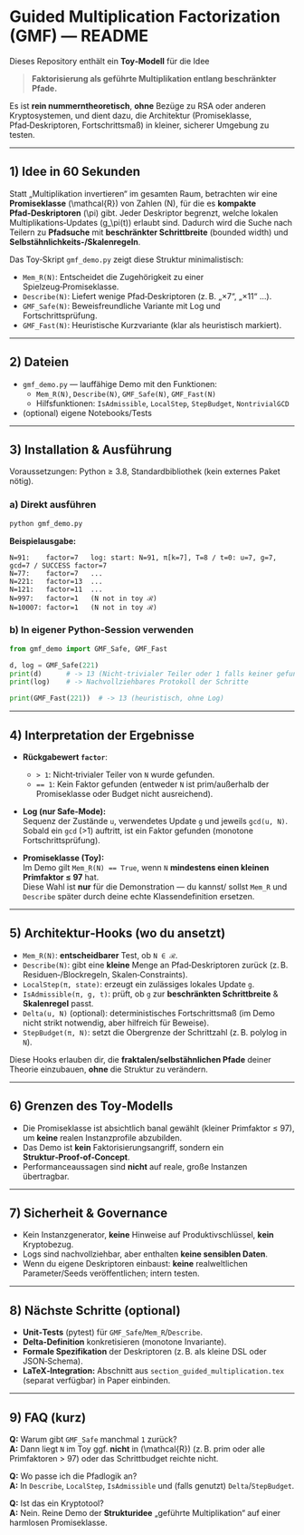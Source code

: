 # Guided Multiplication Factorization (GMF) — README

Dieses Repository enthält ein **Toy‑Modell** für die Idee
> **Faktorisierung als geführte Multiplikation entlang beschränkter Pfade.**

Es ist **rein nummerntheoretisch**, **ohne** Bezüge zu RSA oder anderen Kryptosystemen, und dient dazu,
die Architektur (Promiseklasse, Pfad‑Deskriptoren, Fortschrittsmaß) in kleiner, sicherer Umgebung zu testen.

---

## 1) Idee in 60 Sekunden

Statt „Multiplikation invertieren“ im gesamten Raum, betrachten wir eine **Promiseklasse** \(\mathcal{R}\) von Zahlen \(N\),
für die es **kompakte Pfad‑Deskriptoren** \(\pi\) gibt. Jeder Deskriptor begrenzt, welche lokalen Multiplikations‑Updates \(g_\pi(t)\) erlaubt sind.
Dadurch wird die Suche nach Teilern zu **Pfadsuche** mit **beschränkter Schrittbreite** (bounded width) und **Selbstähnlichkeits‑/Skalenregeln**.

Das Toy‑Skript `gmf_demo.py` zeigt diese Struktur minimalistisch:
- `Mem_R(N)`: Entscheidet die Zugehörigkeit zu einer Spielzeug‑Promiseklasse.
- `Describe(N)`: Liefert wenige Pfad‑Deskriptoren (z. B. „×7“, „×11“ …).
- `GMF_Safe(N)`: Beweisfreundliche Variante mit Log und Fortschrittsprüfung.
- `GMF_Fast(N)`: Heuristische Kurzvariante (klar als heuristisch markiert).

---

## 2) Dateien

- `gmf_demo.py` — lauffähige Demo mit den Funktionen:
  - `Mem_R(N)`, `Describe(N)`, `GMF_Safe(N)`, `GMF_Fast(N)`
  - Hilfsfunktionen: `IsAdmissible`, `LocalStep`, `StepBudget`, `NontrivialGCD`
- (optional) eigene Notebooks/Tests

---

## 3) Installation & Ausführung

Voraussetzungen: Python ≥ 3.8, Standardbibliothek (kein externes Paket nötig).

### a) Direkt ausführen
```bash
python gmf_demo.py
```

**Beispielausgabe:**
```
N=91:    factor=7   log: start: N=91, π[k=7], T=8 / t=0: u=7, g=7, gcd=7 / SUCCESS factor=7
N=77:    factor=7   ...
N=221:   factor=13  ...
N=121:   factor=11  ...
N=997:   factor=1   (N not in toy ℛ)
N=10007: factor=1   (N not in toy ℛ)
```

### b) In eigener Python‑Session verwenden
```python
from gmf_demo import GMF_Safe, GMF_Fast

d, log = GMF_Safe(221)
print(d)      # -> 13 (Nicht‑trivialer Teiler oder 1 falls keiner gefunden)
print(log)    # -> Nachvollziehbares Protokoll der Schritte

print(GMF_Fast(221))  # -> 13 (heuristisch, ohne Log)
```

---

## 4) Interpretation der Ergebnisse

- **Rückgabewert `factor`**:  
  - `> 1`: Nicht‑trivialer Teiler von `N` wurde gefunden.  
  - `== 1`: Kein Faktor gefunden (entweder `N` ist prim/außerhalb der Promiseklasse oder Budget nicht ausreichend).

- **Log (nur Safe‑Mode):**  
  Sequenz der Zustände `u`, verwendetes Update `g` und jeweils `gcd(u, N)`.  
  Sobald ein `gcd` \(>1\) auftritt, ist ein Faktor gefunden (monotone Fortschrittsprüfung).

- **Promiseklasse (Toy):**  
  Im Demo gilt `Mem_R(N) == True`, wenn `N` **mindestens einen kleinen Primfaktor ≤ 97** hat.  
  Diese Wahl ist **nur** für die Demonstration — du kannst/ sollst `Mem_R` und `Describe` später durch deine echte Klassendefinition ersetzen.

---

## 5) Architektur‑Hooks (wo du ansetzt)

- `Mem_R(N)`: **entscheidbarer** Test, ob `N ∈ ℛ`.  
- `Describe(N)`: gibt eine **kleine** Menge an Pfad‑Deskriptoren zurück (z. B. Residuen‑/Blockregeln, Skalen‑Constraints).  
- `LocalStep(π, state)`: erzeugt ein zulässiges lokales Update `g`.  
- `IsAdmissible(π, g, t)`: prüft, ob `g` zur **beschränkten Schrittbreite** & **Skalenregel** passt.  
- `Delta(u, N)` (optional): deterministisches Fortschrittsmaß (im Demo nicht strikt notwendig, aber hilfreich für Beweise).  
- `StepBudget(π, N)`: setzt die Obergrenze der Schrittzahl (z. B. polylog in `N`).

Diese Hooks erlauben dir, die **fraktalen/selbstähnlichen Pfade** deiner Theorie einzubauen, **ohne** die Struktur zu verändern.

---

## 6) Grenzen des Toy‑Modells

- Die Promiseklasse ist absichtlich banal gewählt (kleiner Primfaktor ≤ 97), um **keine** realen Instanzprofile abzubilden.  
- Das Demo ist **kein** Faktorisierungsangriff, sondern ein **Struktur‑Proof‑of‑Concept**.  
- Performanceaussagen sind **nicht** auf reale, große Instanzen übertragbar.

---

## 7) Sicherheit & Governance

- Kein Instanzgenerator, **keine** Hinweise auf Produktivschlüssel, **kein** Kryptobezug.  
- Logs sind nachvollziehbar, aber enthalten **keine sensiblen Daten**.  
- Wenn du eigene Deskriptoren einbaust: **keine** realweltlichen Parameter/Seeds veröffentlichen; intern testen.

---

## 8) Nächste Schritte (optional)

- **Unit‑Tests** (pytest) für `GMF_Safe`/`Mem_R`/`Describe`.  
- **Delta‑Definition** konkretisieren (monotone Invariante).  
- **Formale Spezifikation** der Deskriptoren (z. B. als kleine DSL oder JSON‑Schema).  
- **LaTeX‑Integration:** Abschnitt aus `section_guided_multiplication.tex` (separat verfügbar) in Paper einbinden.

---

## 9) FAQ (kurz)

**Q:** Warum gibt `GMF_Safe` manchmal `1` zurück?  
**A:** Dann liegt `N` im Toy ggf. **nicht** in \(\mathcal{R}\) (z. B. prim oder alle Primfaktoren > 97) oder das Schrittbudget reichte nicht.

**Q:** Wo passe ich die Pfadlogik an?  
**A:** In `Describe`, `LocalStep`, `IsAdmissible` und (falls genutzt) `Delta`/`StepBudget`.

**Q:** Ist das ein Kryptotool?  
**A:** Nein. Reine Demo der **Strukturidee** „geführte Multiplikation“ auf einer harmlosen Promiseklasse.
